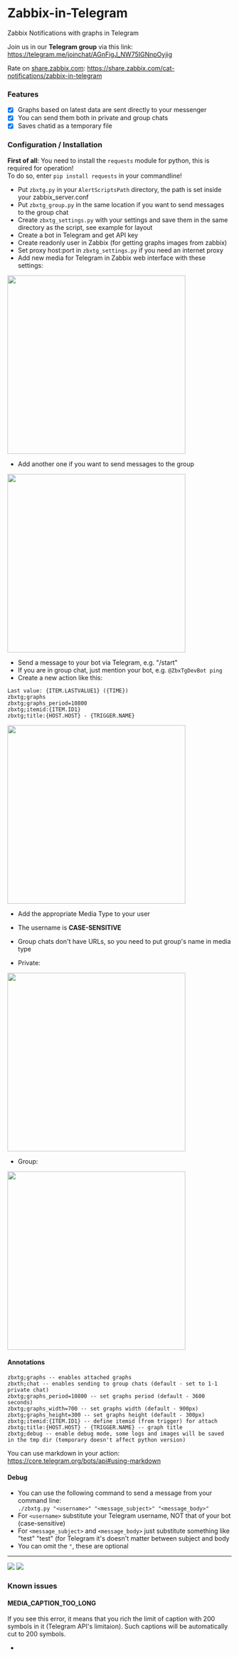 # Zabbix-in-Telegram
Zabbix Notifications with graphs in Telegram

Join us in our **Telegram group** via this link: https://telegram.me/joinchat/AGnFigJ_NW75IGNnpOyjig

Rate on [share.zabbix.com](https://share.zabbix.com): https://share.zabbix.com/cat-notifications/zabbix-in-telegram

### Features
- [x] Graphs based on latest data are sent directly to your messenger
- [x] You can send them both in private and group chats
- [x] Saves chatid as a temporary file

### Configuration / Installation

**First of all**: You need to install the `requests` module for python, this is required for operation! </br>
                  To do so, enter `pip install requests` in your commandline!

 * Put `zbxtg.py` in your `AlertScriptsPath` directory, the path is set inside your zabbix_server.conf
 * Put `zbxtg_group.py` in the same location if you want to send messages to the group chat
 * Create `zbxtg_settings.py` with your settings and save them in the same directory as the script, see example for layout
  * Create a bot in Telegram and get API key
  * Create readonly user in Zabbix (for getting graphs images from zabbix)
  * Set proxy host:port in `zbxtg_settings.py` if you need an internet proxy
 * Add new media for Telegram in Zabbix web interface with these settings:
 
<img src="https://i.imgur.com/Ytrbe4S.png" width="400px">

 * Add another one if you want to send messages to the group
 
<img src="http://i.imgur.com/OTq4aQd.png" width="400px">
 
 * Send a message to your bot via Telegram, e.g. "/start"
  * If you are in group chat, just mention your bot, e.g. `@ZbxTgDevBot ping`
 * Create a new action like this:
```
Last value: {ITEM.LASTVALUE1} ({TIME})
zbxtg;graphs
zbxtg;graphs_period=10800
zbxtg;itemid:{ITEM.ID1}
zbxtg;title:{HOST.HOST} - {TRIGGER.NAME}
```

<img src="https://i.imgur.com/ZNKtBUX.png" width="400px">

 * Add the appropriate Media Type to your user
  * The username is **CASE-SENSITIVE**
  * Group chats don't have URLs, so you need to put group's name in media type

  * Private:

  <img src="https://i.imgur.com/GVDlTU5.png" width="400px">

  * Group:

  <img src="https://i.imgur.com/TgcCqDf.png" width="400px">

#### Annotations
```
zbxtg;graphs -- enables attached graphs
zbxth;chat -- enables sending to group chats (default - set to 1-1 private chat)
zbxtg;graphs_period=10800 -- set graphs period (default - 3600 seconds)
zbxtg;graphs_width=700 -- set graphs width (default - 900px)
zbxtg;graphs_height=300 -- set graphs height (default - 300px)
zbxtg;itemid:{ITEM.ID1} -- define itemid (from trigger) for attach
zbxtg;title:{HOST.HOST} - {TRIGGER.NAME} -- graph title
zbxtg;debug -- enable debug mode, some logs and images will be saved in the tmp dir (temporary doesn't affect python version)
```

You can use markdown in your action: https://core.telegram.org/bots/api#using-markdown

#### Debug

* You can use the following command to send a message from your command line: </br>
`./zbxtg.py "<username>" "<message_subject>" "<message_body>"`
 * For `<username>` substitute your Telegram username, NOT that of your bot (case-sensitive)
 * For `<message_subject>` and `<message_body>` just substitute something like "test" "test" (for Telegram it's doesn't matter between subject and body
 * You can omit the `"`, these are optional

---

![](http://i.imgur.com/1T4aHuf.png)
![](http://i.imgur.com/5ZPyvoe.png)

### Known issues

#### MEDIA_CAPTION_TOO_LONG
If you see this error, it means that you rich the limit of caption with 200 symbols in it (Telegram API's limitaion).
Such captions will be automatically cut to 200 symbols.

-
